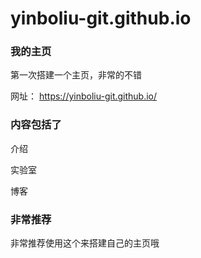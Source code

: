 # yinboliu-git.github.io
### 我的主页

第一次搭建一个主页，非常的不错

网址： https://yinboliu-git.github.io/

### 内容包括了

介绍

实验室

博客

### 非常推荐

非常推荐使用这个来搭建自己的主页哦
